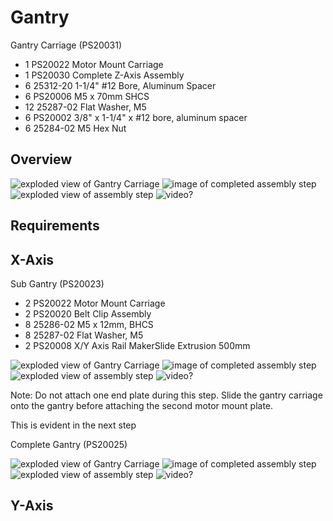 # Gantry

Gantry Carriage (PS20031)

- 1 PS20022 Motor Mount Carriage
- 1 PS20030 Complete Z-Axis Assembly
- 6 25312-20 1-1/4" #12 Bore, Aluminum Spacer
- 6 PS20006 M5 x 70mm SHCS
- 12 25287-02 Flat Washer, M5
- 6 PS20002 3/8" x 1-1/4" x #12 bore, aluminum spacer
- 6 25284-02 M5 Hex Nut

## Overview
![exploded view of Gantry Carriage](tPictures/PS20031_2)  ![image of completed assembly step](http://placehold.it/200x200) ![exploded view of assembly step](http://placehold.it/200x200) ![video?](http://placehold.it/200x200)

## Requirements

## X-Axis

Sub Gantry (PS20023)

- 2 PS20022 Motor Mount Carriage
- 2 PS20020 Belt Clip Assembly
- 8 25286-02 M5 x 12mm, BHCS
- 8 25287-02 Flat Washer, M5
- 2 PS20008 X/Y Axis Rail MakerSlide Extrusion 500mm

![exploded view of Gantry Carriage](tPictures/PS20023_2)  ![image of completed assembly step](http://placehold.it/200x200) ![exploded view of assembly step](http://placehold.it/200x200) ![video?](http://placehold.it/200x200)

Note: Do not attach one end plate during this step. Slide the gantry carriage onto the gantry before attaching the second motor mount plate.

This is evident in the next step

Complete Gantry (PS20025)

![exploded view of Gantry Carriage](tPictures/PS20025_2)  ![image of completed assembly step](http://placehold.it/200x200) ![exploded view of assembly step](http://placehold.it/200x200) ![video?](http://placehold.it/200x200)

## Y-Axis
